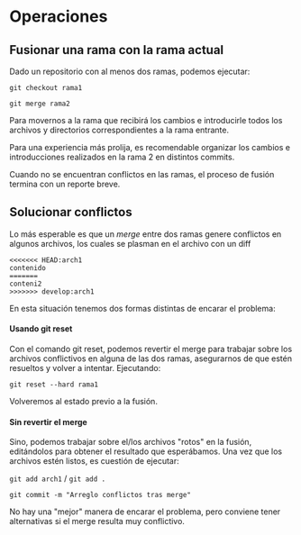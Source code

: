 # Operaciones

## Fusionar una rama con la rama actual

Dado un repositorio con al menos dos ramas, podemos ejecutar:

`git checkout rama1`

`git merge rama2`

Para movernos a la rama que recibirá los cambios e introducirle todos los archivos y directorios correspondientes a la rama entrante.

Para una experiencia más prolija, es recomendable organizar los cambios e introducciones realizados en la rama 2 en distintos commits.

Cuando no se encuentran conflictos en las ramas, el proceso de fusión termina con un reporte breve.

## Solucionar conflictos

Lo más esperable es que un *merge* entre dos ramas genere conflictos en algunos archivos, los cuales se plasman en el archivo con un diff

```git
<<<<<<< HEAD:arch1
contenido
=======
conteni2
>>>>>>> develop:arch1
```

En esta situación tenemos dos formas distintas de encarar el problema:
#### Usando git reset
Con el comando git reset, podemos revertir el merge para trabajar sobre los archivos conflictivos en alguna de las dos ramas, asegurarnos de que estén resueltos y volver a intentar.
Ejecutando:

`git reset --hard rama1`

Volveremos al estado previo a la fusión.

#### Sin revertir el merge
Sino, podemos trabajar sobre el/los archivos "rotos" en la fusión, editándolos para obtener el resultado que esperábamos.
Una vez que los archivos estén listos, es cuestión de ejecutar:

`git add arch1` / `git add .`

`git commit -m "Arreglo conflictos tras merge"`

No hay una "mejor" manera de encarar el problema, pero conviene tener alternativas si el merge resulta muy conflictivo.
